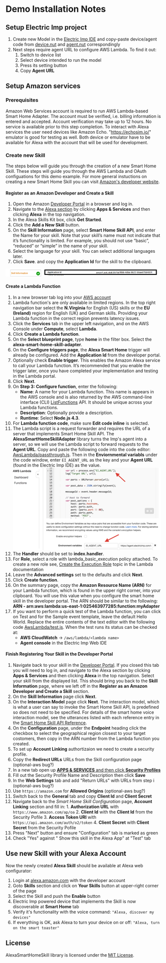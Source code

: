 # Demo Installation Notes

## Setup Electric Imp project

1. Create new Model in the [Electric Imp IDE](https://ide.electricimp.com) and copy-paste device/agent code from [device.nut](device.nut) and [agent.nut](agent.nut) correspondingly
2. Next steps require agent URL to configure AWS Lambda. To find it out:
    1. Switch to device list
    2. Select device intended to run the model
    3. Press its setting button
    4. Copy **Agent URL**

## Setup Amazon services

### Prerequisites

Amazon Web Services account is required to run AWS Lambda-based Smart Home Adapter.  The account must be verified, i.e. billing information is entered and accepted.  Account verification may take up to 12 hours.  No service is available prior to this step completion.
To interact with Alexa services the user need devices like Amazon Echo.  "https://echosim.io/" emulator is good for testing as well. Both device or emulator have to be available for Alexa with the account that will be used for development.

### Create new Skill

The steps below will guide you through the creation of a new Smart Home Skill. These steps will guide you through the AWS Lambda and OAuth configuations for this demo example. For more general instuctions on creating a new Smart Home Skill you can visit [Amazon's developer website](https://developer.amazon.com/public/solutions/alexa/alexa-skills-kit/docs/steps-to-create-a-smart-home-skill).

#### Register as an Amazon Developer and Create a Skill

1. Open the Amazon [Developer Portal](https://developer.amazon.com/home.html) in a browser and log in.
2. Navigate to the [Alexa section](https://developer.amazon.com/edw/home.html#/)
by clicking **Apps & Services** and then clicking **Alexa** in the top navigation.
3. In the Alexa Skills Kit box, click **Get Started**.
4. Click the **Add a New Skill** button.
5. On the **Skill Information** page, select **Smart Home Skill API**, and enter the Name for your skill.
Note that your skill’s name must not indicate that it’s functionality is limited.
For example, you should not use “basic”, “reduced” or “simple” in the name of your skill.
6. Select the language for your skill. You can select additional languages later.
7. Click **Save**. and copy the **Application Id** for the skill to the clipboard.

![Application Id](images/applicationid.png)

#### Create a Lambda Function

1. In a new browser tab log into your [AWS account](https://aws.amazon.com/console/)
2. Lambda function's are only available in limited regions.  In the top right navigation bar select the **N.Virginia** for English (US) skills or the **EU (Ireland)** region for English (UK) and German skills. Providing your Lambda function in the correct region prevents latency issues.
3. Click the **Services** tab in the upper left navigation, and on the AWS Console under **Compute**, select **Lambda**.
4. Click **Create a Lambda function**.
5. On the **Select blueprint page**, type **home** in the filter box. Select the **alexa-smart-home-skill-adapter**.
6. On the **Configure triggers page**, the **Alexa Smart Home** trigger will already be configured. Add the **Application Id** from the developer portal.
7. Optionally check **Enable trigger**. This enables the Amazon Alexa service to call your Lambda function.
It’s recommended that you enable the trigger later, once you have completed your implementation
and testing in the Lambda portal.
8. Click **Next**.
9. On **Step 3: Configure function**, enter the following:
    * **Name**: A name for your Lambda function. This name is appears in the AWS console and is also returned by the
    AWS command-line interface (CLI) [ListFunctions](http://docs.aws.amazon.com/lambda/latest/dg/API_ListFunctions.html) API.
    It should be unique across your Lambda functions.
    * **Description**: Optionally provide a description.
    * **Runtime**: Select **Node.js 4.3**.
10. For **Lambda function code**, make sure **Edit code inline** is selected.
11. The Lambda script is a request forwarder and requires the URL of a server that implements Smart Home Skill API. The **AlexaSmartHomeSkillAdapter** library turns the Imp's agent into a server, so we will use the Lambda script to forward requests to the **Agent URL**. Copy and paste the following code into the code editor: [AwsLambda/passthrough.js](../AwsLambda/passthrough.js). Then in the **Enviornmental variabls** under the code window, enter `EI_AGENT_URL` as the key and your **Agent URL** (found in the Electric Imp IDE) as the value.
![Agent URL](./images/agent-url.png)
12. The **Handler** should be set to **index.handler**.
13. For **Role**, select a role with lambda_basic_execution policy attached.
To create a new role see,
[Create the Execution Role](http://docs.aws.amazon.com/lambda/latest/dg/with-s3-example-create-iam-role.html)
topic in the Lambda documentation
14. Leave the **Advanced settings** set to the defaults and click **Next**.
15. Click **Create function**.
16. On the summary page, copy the **Amazon Resource Name (ARN)** for your Lambda function, which is found in the upper
right corner, into your clipboard. You will use this value when you configure the smart home skill in the developer
portal. The ARN should be similar to the following:  **ARN - arn:aws:lambda:us-east-1:025463977285:function:myAdapter**
17. If you want to perform a quick test of the Lambda function, you can click on Test and for the
Sample event template, leave the default Hello World. Replace the entire contents of the text editor with the
following code [AwsLambda/test.js](../AwsLambda/test.js). When the test runs its status can be checked at:
    * **AWS CloudWatch** -> `/aws/lambda/<lambda name>`
    * **Agent console** in the Electric Imp Web IDE

#### Finish Registering Your Skill in the Developer Portal

1. Navigate back to your skill in the [Developer Portal](https://developer.amazon.com/home.html). If you closed this tab you will need to log in, and navigate to the Alexa section by clicking **Apps & Services** and then clicking **Alexa** in the top navigation. Select your skill from the displayed list. This should bring you back to the **Skill Information** page, where we left off in the **Register as an Amazon Developer and Create a Skill** section.
2. On the **Skill Information** page click **Next**.
3. On the **Interaction Model** page click **Next**. The interaction model, which is what a user can say to invoke the Smart
Home Skill API, is predefined so does not need to be specified. For details of the smart home voice interaction model,
see the utterances listed with each reference entry in the
[Smart Home Skill API Reference](https://developer.amazon.com/public/solutions/alexa/alexa-skills-kit/docs/smart-home-skill-api-reference).
4. On the **Configuration** page, under the **Endpoint** heading click the checkbox to select the geographical region closest to your target costomers, then copy in the ARN number from the Lambda function you created.
5. To set up **Account Linking** authortizaion we need to create a security profile.
  1. Copy the **Redirect URLs** URLs from the Skill configuration page (optional-aws bug?)
  2. In a new tab open up [**APPS & SERVICES** and then click **Security Profiles**](https://developer.amazon.com/iba-sp/overview.html)
  3. Fill out the Security Profile Name and Description then click **Save**
  4. In the **Web Settings** tab and add "Return URLs" with URLs from step i (optional-aws bug?)
  5. Use `https://amazon.com` for **Allowed Origins** (optional-aws bug?)
  6. Switch back to the **General** tab and copy **Client Id** and **Client Secret**
  7. Navigate back to the *Smart Home Skill Configuration* page, **Account Linking** section and fill in:
    1. **Authorization URL** with `https://www.amazon.com/ap/oa`
    2. **Client Id** with the **Client Id** from the Security Pofile
    3. **Access Token URI** with `https://api.amazon.com/auth/o2/token`
    4. **Client Secret** with **Client Secret** from the Security Pofile
6. Press "Next" button and ensure "Configuration" tab is marked as green
7. Check "Yes" against " Show this skill in the Alexa App" at "Test" tab

## Use new Skill with your Alexa Account

Now the newly created **Alexa Skill** should be available at Alexa web configurator:

1. Login at [alexa.amazon.com](https://alexa.amazon.com) with the developer account
2. Goto **Skills** section and click on **Your Skills** button at upper-right corner of the page
3. Select the Skill and push the **Enable** button
4. Electric Imp powered device that implements the Skill is now discoverable at **Smart Home** tab
5. Verify it's functionality with the voice command: `"Alexa, discover my devices"`
6. If everything is OK, ask Alexa to turn your device on or off: `"Alexa, turn on the smart toaster"`

## License

AlexaSmartHomeSkill library is licensed under the [MIT License](../LICENSE).

